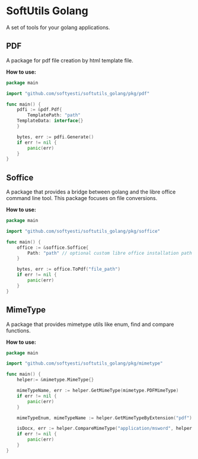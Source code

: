 # SoftUtils Golang

A set of tools for your golang applications.

## PDF

A package for pdf file creation by html template file.

**How to use:**

```go
package main

import "github.com/softyesti/softutils_golang/pkg/pdf"

func main() {
    pdfi := &pdf.Pdf{
        TemplatePath: "path"
	TemplateData: interface{}
    }

    bytes, err := pdfi.Generate()
    if err != nil {
        panic(err)
    }
}
```

## Soffice

A package that provides a bridge between golang and the libre office command line tool. This package focuses on file conversions.

**How to use:**

```go
package main

import "github.com/softyesti/softutils_golang/pkg/soffice"

func main() {
    office := &soffice.Soffice{
        Path: "path" // optional custom libre office installation path
    }

    bytes, err := office.ToPdf("file_path")
    if err != nil {
        panic(err)
    }
}

```

## MimeType

A package that provides mimetype utils like enum, find and compare functions.

**How to use:**

```go
package main

import "github.com/softyesti/softutils_golang/pkg/mimetype"

func main() {
    helper:= &mimetype.MimeType{}

    mimeTypeName, err := helper.GetMimeType(mimetype.PDFMimeType)
    if err != nil {
        panic(err)
    }

    mimeTypeEnum, mimeTypeName := helper.GetMimeTypeByExtension("pdf")

    isDocx, err := helper.CompareMimeType("application/msword", helper.DOCMimeType)
    if err != nil {
        panic(err)
    }
}

```

